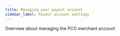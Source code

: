 ```yaml
---
title: Managing your payout account
sidebar_label: Payout account settings
---
```


Overview about managing the PCO merchant account
